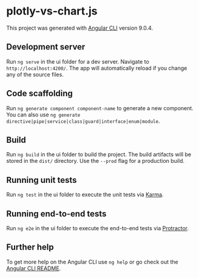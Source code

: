# plotly-vs-chart.js

This project was generated with [Angular CLI](https://github.com/angular/angular-cli) version 9.0.4.

## Development server

Run `ng serve` in the ui folder for a dev server. Navigate to `http://localhost:4200/`. The app will automatically reload if you change any of the source files.

## Code scaffolding

Run `ng generate component component-name` to generate a new component. You can also use `ng generate directive|pipe|service|class|guard|interface|enum|module`.

## Build

Run `ng build` in the ui folder to build the project. The build artifacts will be stored in the `dist/` directory. Use the `--prod` flag for a production build.

## Running unit tests

Run `ng test` in the ui folder to execute the unit tests via [Karma](https://karma-runner.github.io).

## Running end-to-end tests

Run `ng e2e` in the ui folder to execute the end-to-end tests via [Protractor](http://www.protractortest.org/).

## Further help

To get more help on the Angular CLI use `ng help` or go check out the [Angular CLI README](https://github.com/angular/angular-cli/blob/master/README.md).
